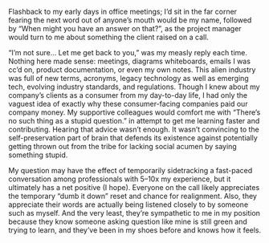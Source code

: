 Flashback to my early days in office meetings; I’d sit in the far corner fearing the next word out of anyone’s mouth would be my name, followed by “When might you have an answer on that?”, as the project manager would turn to me about something the client raised on a call.

“I’m not sure… Let me get back to you,” was my measly reply each time. Nothing here made sense: meetings, diagrams whiteboards, emails I was cc’d on, product documentation, or even my own notes. This alien industry was full of new terms, acronyms, legacy technology as well as emerging tech, evolving industry standards, and regulations. Though I knew about my company’s clients as a consumer from my day-to-day life, I had only the vaguest idea of exactly why these consumer-facing companies paid our company money. My supportive colleagues would comfort me with “There’s no such thing as a stupid question.” in attempt to get me learning faster and contributing. Hearing that advice wasn’t enough. It wasn’t convincing to the self-preservation part of brain that defends its existence against potentially getting thrown out from the tribe for lacking social acumen by saying something stupid. 

My question may have the effect of temporarily sidetracking a fast-paced conversation among professionals with 5–10x my experience, but it ultimately has a net positive (I hope). Everyone on the call likely appreciates the temporary “dumb it down” reset and chance for realignment. Also, they appreciate their words are actually being listened closely to by someone such as myself. And the very least, they’re sympathetic to me in my position because they know someone asking question like mine is still green and trying to learn, and they’ve been in my shoes before and knows how it feels.
